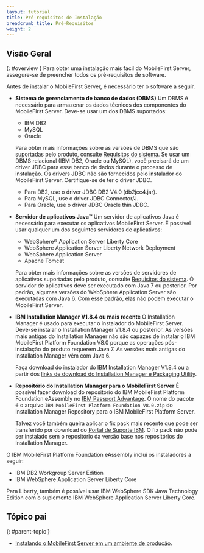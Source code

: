 ```yaml
---
layout: tutorial
title: Pré-requisitos de Instalação
breadcrumb_title: Pré-Requisitos
weight: 2
---
```

<!-- NLS_CHARSET=UTF-8 -->
## Visão Geral
{: #overview }
Para obter uma instalação mais fácil do MobileFirst Server, assegure-se de preencher todos os pré-requisitos de software.

Antes de instalar o MobileFirst Server, é necessário ter o software a seguir.

* **Sistema de gerenciamento de banco de dados (DBMS)**
  Um DBMS é necessário para armazenar os dados técnicos dos componentes do MobileFirst Server. Deve-se usar um dos DBMS suportados:

  * IBM DB2
  * MySQL
  * Oracle

  Para obter mais informações sobre as versões de DBMS que são suportadas pelo produto, consulte [Requisitos do sistema](https://www.ibm.com/support/knowledgecenter/SSHS8R_8.0.0/com.ibm.worklight.getstart.doc/start/r_supported_operating_systems_an.html). Se usar um DBMS relacional (IBM DB2, Oracle ou MySQL), você precisará de um driver JDBC para esse banco de dados durante o processo de instalação. Os drivers JDBC não são fornecidos pelo instalador do MobileFirst Server. Certifique-se de ter o driver JDBC.

  * Para DB2, use o driver JDBC DB2 V4.0 (db2jcc4.jar).
  * Para MySQL, use o driver JDBC Connector/J.
  * Para Oracle, use o driver JDBC Oracle thin JDBC.

* **Servidor de aplicativos Java™**
  Um servidor de aplicativos Java é necessário para executar os aplicativos MobileFirst Server. É possível usar qualquer um dos seguintes servidores de aplicativos:

  * WebSphere® Application Server Liberty Core
  * WebSphere Application Server Liberty Network Deployment
  * WebSphere Application Server
  * Apache Tomcat

  Para obter mais informações sobre as versões de servidores de aplicativos suportadas pelo produto, consulte [Requisitos do sistema](https://www.ibm.com/support/knowledgecenter/SSHS8R_8.0.0/com.ibm.worklight.getstart.doc/start/r_supported_operating_systems_an.html). O servidor de aplicativos deve ser executado com Java 7 ou posterior. Por padrão, algumas versões do WebSphere Application Server são executadas com Java 6. Com esse padrão, elas não podem executar o MobileFirst Server.

* **IBM Installation Manager V1.8.4 ou mais recente**
  O Installation Manager é usado para executar o instalador do MobileFirst Server. Deve-se instalar o Installation Manager V1.8.4 ou posterior. As versões mais antigas do Installation Manager não são capazes de instalar o IBM MobileFirst Platform Foundation V8.0 porque as operações pós-instalação do produto requerem Java 7. As versões mais antigas do Installation Manager vêm com Java 6.

  Faça download do instalador do IBM Installation Manager V1.8.4 ou a partir dos [links de download do Installation Manager e Packaging Utility](http://www-01.ibm.com/support/docview.wss?uid=swg27025142).

* **Repositório do Installation Manager para o MobileFirst Server**
  É possível fazer download do repositório do IBM MobileFirst Platform Foundation eAssembly no [IBM Passport Advantage](https://www-01.ibm.com/software/passportadvantage/pao_customers.htm). O nome do pacote é o arquivo `IBM MobileFirst Platform Foundation V8.0.zip` do Installation Manager Repository para o IBM MobileFirst Platform Server.

  Talvez você também queira aplicar o fix pack mais recente que pode ser transferido por download do [Portal de Suporte IBM](https://www.ibm.com/support/home/product/N651135V62596I83/IBM_MobileFirst_Platform_Foundation). O fix pack não pode ser instalado sem o repositório da versão base nos repositórios do Installation Manager.

O IBM MobileFirst Platform Foundation eAssembly inclui os instaladores a seguir:
* IBM DB2 Workgroup Server Edition
* IBM WebSphere Application Server Liberty Core

Para Liberty, também é possível usar IBM WebSphere SDK Java Technology Edition com o suplemento IBM WebSphere Application Server Liberty Core.

## Tópico pai
{: #parent-topic }

* [Instalando o MobileFirst Server em um ambiente de produção](../).
